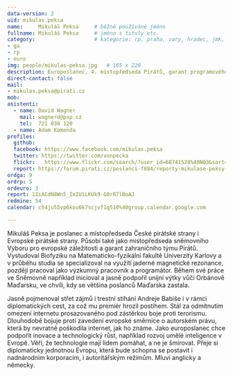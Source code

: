 ```yaml
---
data-version: 2
uid: mikulas.peksa
name:     Mikuláš Peksa  	# běžně používáné jméno
fullname: Mikuláš Peksa  	# jméno s tituly etc.
category:                 	# kategorie: rp, praha, vary, hradec, jmk, senat
- ga
- rp
- euro
img: people/mikulas-peksa.jpg   # 165 x 220
description: Europoslanec, 4. místopředseda Pirátů, garant programového bodu Zahraničí 
direct-contact: false
mail:
- mikulas.peksa@pirati.cz
mob:			  
asistenti:
  - name: David Wagner
    mail: wagnerd@psp.cz
    tel:  721 030 120
  - name: Adam Komenda
profiles:
  github:       
  facebook: https://www.facebook.com/mikulas.peksa
  twitter: https://twitter.com/vonpecka  
  flickr:	https://www.flickr.com/search/?user_id=68741528%40N03&sort=date-taken-desc&text=mikul%C3%A1%C5%A1%20peksa&view_all=1
  report: https://forum.pirati.cz/poslanci-f884/reporty-mikulase-peksy-t38999.html
ordga: 9
ordrp: 5
ordeuro: 3
report: 1IiACdN8Wn5_IxIU1LKUk9-G0rR7lBoAJ
redmine: 54
calendar: ch4ju55vp6kou6k7scjvf1q510%40group.calendar.google.com

---
```


Mikuláš Peksa je poslanec a místopředseda České pirátské strany i Evropské pirátské strany. Působí také jako místopředseda sněmovního Výboru pro evropské záležitosti a garant zahraničního týmu Pirátů. Vystudoval Biofyziku na Matematic­ko-fyzikální fakultě Univerzity Karlovy a v průběhu studia se specializoval na využití jaderné magnetické rezonance, později pracoval jako výzkumný pracovník a programátor. Během své práce ve Sněmovně například inicioval a jasně podpořil unijní výtky vůči Orbánově Maďarsku, ve chvíli, kdy se většina poslanců Maďarska zastala.

Jasně pojmenoval střet zájmů i trestní stíhání Andreje Babiše i v rámci diplomatických cest, za což mu premiér hrozil postihem. Stál za odmítnutím omezení internetu prosazovaného pod zástěrkou boje proti terorismu. Dlouhodobě bojuje proti zavedení evropské směrnice o autorském právu, která by nevratně poškodila internet, jak ho známe. Jako europoslanec chce podpořit inovace a technologický růst, například rozvoj umělé inteligence v Evropě. Věří, že technologie mají lidem pomáhat, a ne je šmírovat. Přeje si diplomaticky jednotnou Evropu, která bude schopna se postavit i nadnárodním korporacím, i autoritářským režimům. Mluví anglicky a německy.
